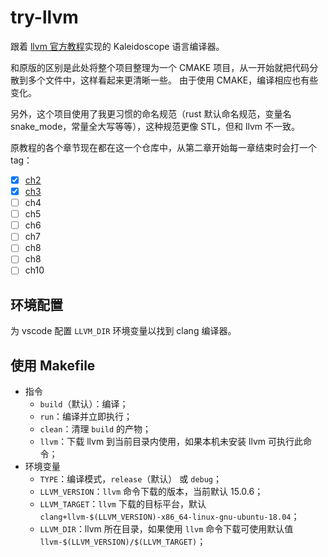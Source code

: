 # try-llvm

跟着 [llvm 官方教程](https://llvm.org/docs/tutorial/MyFirstLanguageFrontend/index.html)实现的 Kaleidoscope 语言编译器。

和原版的区别是此处将整个项目整理为一个 CMAKE 项目，从一开始就把代码分散到多个文件中，这样看起来更清晰一些。
由于使用 CMAKE，编译相应也有些变化。

另外，这个项目使用了我更习惯的命名规范（rust 默认命名规范，变量名 snake_mode，常量全大写等等），这种规范更像 STL，但和 llvm 不一致。

原教程的各个章节现在都在这一个仓库中，从第二章开始每一章结束时会打一个 tag：

- [x] [ch2](https://github.com/YdrMaster/try-llvm/releases/tag/ch2)
- [x] [ch3](https://github.com/YdrMaster/try-llvm/releases/tag/ch3)
- [ ] ch4
- [ ] ch5
- [ ] ch6
- [ ] ch7
- [ ] ch8
- [ ] ch8
- [ ] ch10

## 环境配置

为 vscode 配置 `LLVM_DIR` 环境变量以找到 clang 编译器。

## 使用 Makefile

- 指令
  - `build`（默认）：编译；
  - `run`：编译并立即执行；
  - `clean`：清理 `build` 的产物；
  - `llvm`：下载 llvm 到当前目录内使用，如果本机未安装 llvm 可执行此命令；
- 环境变量
  - `TYPE`：编译模式，`release`（默认） 或 `debug`；
  - `LLVM_VERSION`：`llvm` 命令下载的版本，当前默认 15.0.6；
  - `LLVM_TARGET`：`llvm` 下载的目标平台，默认 `clang+llvm-$(LLVM_VERSION)-x86_64-linux-gnu-ubuntu-18.04`；
  - `LLVM_DIR`：llvm 所在目录，如果使用 `llvm` 命令下载可使用默认值 `llvm-$(LLVM_VERSION)/$(LLVM_TARGET)`；
